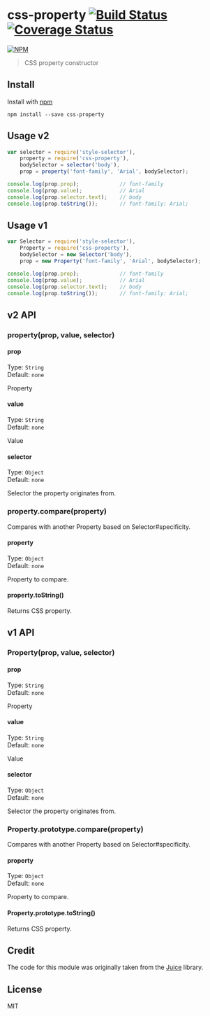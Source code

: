 # css-property [![Build Status](https://travis-ci.org/jonkemp/css-property.svg?branch=master)](https://travis-ci.org/jonkemp/css-property) [![Coverage Status](https://coveralls.io/repos/jonkemp/css-property/badge.svg?branch=master&service=github)](https://coveralls.io/github/jonkemp/css-property?branch=master)

[![NPM](https://nodei.co/npm/css-property.png?downloads=true)](https://nodei.co/npm/css-property/)

> CSS property constructor

## Install

Install with [npm](https://npmjs.org/package/css-property)

```
npm install --save css-property
```

## Usage v2

```js
var selector = require('style-selector'),
    property = require('css-property'),
    bodySelector = selector('body'),
    prop = property('font-family', 'Arial', bodySelector);

console.log(prop.prop);             // font-family
console.log(prop.value);            // Arial
console.log(prop.selector.text);    // body
console.log(prop.toString());       // font-family: Arial;
```

## Usage v1

```js
var Selector = require('style-selector'),
    Property = require('css-property'),
    bodySelector = new Selector('body'),
    prop = new Property('font-family', 'Arial', bodySelector);

console.log(prop.prop);             // font-family
console.log(prop.value);            // Arial
console.log(prop.selector.text);    // body
console.log(prop.toString());       // font-family: Arial;
```

## v2 API

### property(prop, value, selector)

#### prop

Type: `String`  
Default: `none`

Property

#### value

Type: `String`  
Default: `none`

Value

#### selector

Type: `Object`  
Default: `none`

Selector the property originates from.

### property.compare(property)

Compares with another Property based on Selector#specificity.

#### property

Type: `Object`  
Default: `none`

Property to compare.

#### property.toString()

Returns CSS property.

## v1 API

### Property(prop, value, selector)

#### prop

Type: `String`  
Default: `none`

Property

#### value

Type: `String`  
Default: `none`

Value

#### selector

Type: `Object`  
Default: `none`

Selector the property originates from.

### Property.prototype.compare(property)

Compares with another Property based on Selector#specificity.

#### property

Type: `Object`  
Default: `none`

Property to compare.

#### Property.prototype.toString()

Returns CSS property.

## Credit

The code for this module was originally taken from the [Juice](https://github.com/Automattic/juice) library.

## License

MIT

